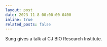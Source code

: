 ```yaml
---
layout: post
date: 2023-11-8 00:00:00-0400
inline: true
related_posts: false
---
```


Sung gives a talk at CJ BIO Research Institute.
